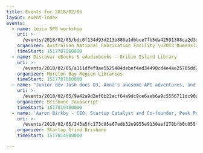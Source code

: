 ```yaml
---
title: Events for 2018/02/05
layout: event-index
events:
  - name: Leica SP8 workshop
    uri: >-
      /events/2018/02/05/bdc0f134d93d213b886a1dbbce7fb5da42591388ca2d3ddcf0378f1765877e53
    organizer: Australian National Fabrication Facility \u2013 Queensland Node
    timeStart: 1517787000000
  - name: Discover eBooks & eAudiobooks - Bribie Island Library
    uri: >-
      /events/2018/02/05/a111dfef9ae5525484debef4ed34490cd4e4ae25705dd297431d21c6942bd136
    organizer: Moreton Bay Region Libraries
    timeStart: 1517787000000
  - name: "Junior dev Josh does D3, Anna's awesome API adventures, and lightning talks \U0001F329"
    uri: >-
      /events/2018/02/05/9a42a9d2ef6b22ecf64a9dc9ce6aab6a9c5556711dc90afc105ef9ac739a5762
    organizer: Brisbane Javascript
    timeStart: 1517819400000
  - name: 'Aaron Birkby - CEO, Startup Catalyst and Co-founder, Peak Persona'
    uri: >-
      /events/2018/02/05/243a5fc173c95a67adb32e9955e9130aef278bfb0c055f5f2ea4fd8b2b8784b6
    organizer: Startup Grind Brisbane
    timeStart: 1517814900000

---
```

